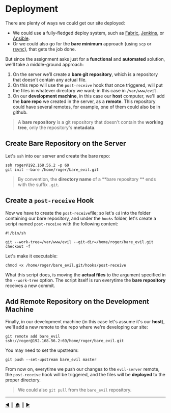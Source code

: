 # Deployment
There are plenty of ways we could get our site deployed:

* We could use a fully-fledged deploy system, such as [Fabric](https://www.fabfile.org/), [Jenkins](https://en.wikipedia.org/wiki/Jenkins_(software)), or [Ansible](https://en.wikipedia.org/wiki/Ansible_(software)).
* Or we could also go for the **bare minimum** approach (using `scp` or [rsync](https://en.wikipedia.org/wiki/Rsync)), that gets the job done.

But since the assignment asks just for a **functional** and **automated** solution, we'll take a middle-ground approach:

1. On the server we’ll create a **bare git repository**, which is a repository that doesn't contain any actual file.
2. On this repo will use the `post-receive` hook that once triggered, will put the files in whatever directory we want; in this case in `/var/www/evil`.
3. On our **development machine**, in this case our **host** computer, we'll add the **bare repo** we created in the server, as a **remote**. This repository could have several remotes, for example, one of them could also be in github.

> A **bare repository** is a git repository that doesn't contain the **working tree**, only the repository's **metadata**.

## Create Bare Repository on the Server
Let's `ssh` into our server and create the bare repo:
```
ssh roger@192.168.56.2 -p 69
git init --bare /home/roger/bare_evil.git
```

> By convention, the **directory name** of a **bare repository ** ends with the suffix `.git`. 

## Create a `post-receive` Hook
Now we have to create the `post-receive`file; so let's `cd` into the folder containing our bare repository, and under the `hooks` folder, let's create a script named `post-receive` with the following content:
```
#!/bin/sh

git --work-tree=/var/www/evil --git-dir=/home/roger/bare_evil.git checkout -f
```

Let's make it executable:
```
chmod +x /home/roger/bare_evil.git/hooks/post-receive
```

What this script does, is moving the **actual files** to the argument specified in the ``--work-tree`` option. The script itself is run everytime the **bare repository** receives a new commit.

## Add Remote Repository on the Development Machine
Finally, in our development machine (in this case let's assume it's our **host**), we'll add a new remote to the repo where we're developing our site:
```
git remote add bare_evil ssh://roger@192.168.56.2:69/home/roger/bare_evil.git
```

You may need to set the upstream:
```
git push --set-upstream bare_evil master
```

From now on, everytime we push our changes to the `evil-server` remote, the `post-receive` hook will be triggered, and the files will be **deployed** to the proper directory.

> We could also `git pull` from the `bare_evil` repository.

---
[:arrow_backward:][back] ║ [:house:][home] ║ [:arrow_forward:][next]

<!-- navigation -->
[home]: ../README.md
[back]: ./web_server.md
[next]: ../README.md
